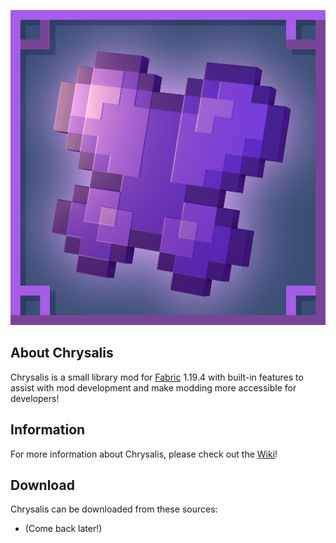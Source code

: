 ![github_icon](images/mod_icon.png)

## **About Chrysalis**

Chrysalis is a small library mod for [Fabric](https://fabricmc.net) 1.19.4 with built-in features to assist with mod development and make modding more accessible for developers!

## **Information**

For more information about Chrysalis, please check out the [Wiki](https://github.com/Sydokiddo/chrysalis/wiki)!

## **Download**

Chrysalis can be downloaded from these sources:

* (Come back later!)
